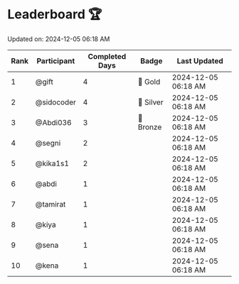 # Leaderboard 🏆

Updated on: 2024-12-05 06:18 AM

| Rank | Participant       | Completed Days | Badge      | Last Updated         |
|------|-------------------|----------------|------------|----------------------|
| 1    | @gift             | 4              | 🏅 Gold     | 2024-12-05 06:18 AM |
| 2    | @sidocoder        | 4              | 🥈 Silver   | 2024-12-05 06:18 AM |
| 3    | @Abdi036          | 3              | 🥉 Bronze   | 2024-12-05 06:18 AM |
| 4    | @segni            | 2              |            | 2024-12-05 06:18 AM |
| 5    | @kika1s1          | 2              |            | 2024-12-05 06:18 AM |
| 6    | @abdi             | 1              |            | 2024-12-05 06:18 AM |
| 7    | @tamirat          | 1              |            | 2024-12-05 06:18 AM |
| 8    | @kiya             | 1              |            | 2024-12-05 06:18 AM |
| 9    | @sena             | 1              |            | 2024-12-05 06:18 AM |
| 10   | @kena             | 1              |            | 2024-12-05 06:18 AM |
